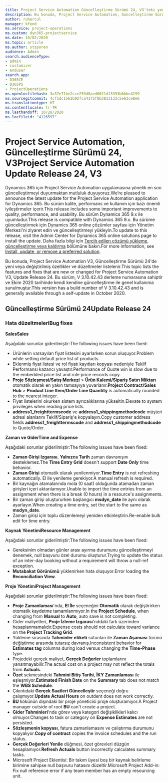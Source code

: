 ```yaml
---
title: Project Service Automation Güncelleştirme Sürümü 24, V3'teki yenilikler veya değişiklikler
description: Bu konuda, Project Service Automation, Güncelleştirme Sürümü 24, V3'teki özellikler ve düzeltmeler listelenir.
author: ruhercul
manager: kfend
ms.service: project-operations
ms.custom: dyn365-projectservice
ms.date: 10/02/2020
ms.topic: article
ms.author: stsporen
audience: Admin
search.audienceType:
- admin
- customizer
- enduser
search.app:
- D365CE
- D365PS
- ProjectOperations
ms.openlocfilehash: 3a37e71be2cce259d8aed0621d13393b6bbe4199
ms.sourcegitcommit: 4cf1dc1561b92fca4175f0b3813133c5e63ce8e6
ms.translationtype: HT
ms.contentlocale: tr-TR
ms.lasthandoff: 10/28/2020
ms.locfileid: "4126597"
---
```

# <a name="project-service-automation-update-release-24-v3"></a><span data-ttu-id="ac181-103">Project Service Automation, Güncelleştirme Sürümü 24, V3</span><span class="sxs-lookup"><span data-stu-id="ac181-103">Project Service Automation Update Release 24, V3</span></span>

<span data-ttu-id="ac181-104">Dynamics 365 için Project Service Automation uygulamasına yönelik en son güncelleştirmeyi duyurmaktan mutluluk duyuyoruz.</span><span class="sxs-lookup"><span data-stu-id="ac181-104">We’re pleased to announce the latest update for the Project Service Automation application for Dynamics 365.</span></span> <span data-ttu-id="ac181-105">Bu sürüm kalite, performans ve kullanım için bazı önemli iyileştirmeler içerir.</span><span class="sxs-lookup"><span data-stu-id="ac181-105">This release includes some important improvements to quality, performance, and usability.</span></span> <span data-ttu-id="ac181-106">Bu sürüm Dynamics 365 9.x ile uyumludur.</span><span class="sxs-lookup"><span data-stu-id="ac181-106">This release is compatible with Dynamics 365 9.x.</span></span> <span data-ttu-id="ac181-107">Bu sürüme güncelleştirmek için Dynamics 365 online çözümler sayfası için Yönetim Merkezi'ni ziyaret edin ve güncelleştirmeyi yükleyin.</span><span class="sxs-lookup"><span data-stu-id="ac181-107">To update to this release, visit the Admin Center for Dynamics 365 online solutions page to install the update.</span></span> <span data-ttu-id="ac181-108">Daha fazla bilgi için [Tercih edilen çözümü yükleme, güncelleştirme veya kaldırma](https://docs.microsoft.com/power-platform/admin/install-remove-preferred-solution) bölümüne bakın.</span><span class="sxs-lookup"><span data-stu-id="ac181-108">For more information, see [Install, update, or remove a preferred solution](https://docs.microsoft.com/power-platform/admin/install-remove-preferred-solution).</span></span>

<span data-ttu-id="ac181-109">Bu konuda, Project Service Automation V3, Güncelleştirme Sürümü 24'de yeni veya değiştirilmiş özellikler ve düzeltmeler listelenir.</span><span class="sxs-lookup"><span data-stu-id="ac181-109">This topic lists the features and fixes that are new or changed for Project Service Automation V3, Update Release 24.</span></span> <span data-ttu-id="ac181-110">Bu sürüm, V 3.10.42.43 derleme numarasına sahiptir ve Ekim 2020 tarihinde kendi kendine güncelleştirme ile genel kullanıma sunulmuştur.</span><span class="sxs-lookup"><span data-stu-id="ac181-110">This version has a build number of V 3.10.42.43 and is generally available through a self-update in October 2020.</span></span>

## <a name="update-release-24"></a><span data-ttu-id="ac181-111">Güncelleştirme Sürümü 24</span><span class="sxs-lookup"><span data-stu-id="ac181-111">Update Release 24</span></span>

### <a name="bug-fixes"></a><span data-ttu-id="ac181-112">Hata düzeltmeleri</span><span class="sxs-lookup"><span data-stu-id="ac181-112">Bug fixes</span></span>

<span data-ttu-id="ac181-113">**Sales**</span><span class="sxs-lookup"><span data-stu-id="ac181-113">**Sales**</span></span>

<span data-ttu-id="ac181-114">Aşağıdaki sorunlar giderilmiştir:</span><span class="sxs-lookup"><span data-stu-id="ac181-114">The following issues have been fixed:</span></span>

- <span data-ttu-id="ac181-115">Ürünlerin varsayılan fiyat listesini ayarlarken sorun oluşuyor.</span><span class="sxs-lookup"><span data-stu-id="ac181-115">Problem while setting default price list of products.</span></span>
- <span data-ttu-id="ac181-116">Eklenmiş fiyat listesi ve rol fiyatı kayıtları kopyası nedeniyle Teklif Performansı kazancı yavaştır.</span><span class="sxs-lookup"><span data-stu-id="ac181-116">Performance of Quote win is slow due to the embedded price list and role price records copy.</span></span>
- <span data-ttu-id="ac181-117">**Proje Sözleşmesi/Satış Merkezi** > **Ürün Kalemi/Sipariş Satırı Miktarı** otomatik olarak en yakın tamsayıya yuvarlanır.</span><span class="sxs-lookup"><span data-stu-id="ac181-117">**Project Contract/Sales Hub** > **Product Line Item/Order Line Quantity** is automatically rounded to the nearest integer.</span></span>
- <span data-ttu-id="ac181-118">Fiyat listelerini okurken sistem ayrıcalıklarına yükseltin.</span><span class="sxs-lookup"><span data-stu-id="ac181-118">Elevate to system privileges when reading price lists.</span></span>
- <span data-ttu-id="ac181-119">**address1_freighttermscode** ve **address1_shippingmethodcode** müşteri adresi alanlarını Teklif/Sipariş'e kopyalayın.</span><span class="sxs-lookup"><span data-stu-id="ac181-119">Copy customer address fields **address1_freighttermscode** and **address1_shippingmethodcode** to Quote/Order.</span></span> 


<span data-ttu-id="ac181-120">**Zaman ve Gider**</span><span class="sxs-lookup"><span data-stu-id="ac181-120">**Time and Expense**</span></span>

<span data-ttu-id="ac181-121">Aşağıdaki sorunlar giderilmiştir:</span><span class="sxs-lookup"><span data-stu-id="ac181-121">The following issues have been fixed:</span></span>

- <span data-ttu-id="ac181-122">**Zaman Girişi Izgarası**, **Yalnızca Tarih** zaman davranışını desteklemez.</span><span class="sxs-lookup"><span data-stu-id="ac181-122">The **Time Entry Grid** doesn't support **Date Only** time behavior.</span></span>
- <span data-ttu-id="ac181-123">**Zaman Girişi** otomatik olarak yenilenmiyor.</span><span class="sxs-lookup"><span data-stu-id="ac181-123">**Time Entry** is not refreshing automatically.</span></span> <span data-ttu-id="ac181-124">El ile yenileme gerekiyor.</span><span class="sxs-lookup"><span data-stu-id="ac181-124">A manual refresh is required.</span></span>
- <span data-ttu-id="ac181-125">Bir kaynağın atamalarında mola (0 saat) olduğunda atamadan zaman girişleri içeri aktarılamıyor.</span><span class="sxs-lookup"><span data-stu-id="ac181-125">Unable to import the time entries from an assignment when there is a break (0 hours) in a resource's assignments.</span></span>
- <span data-ttu-id="ac181-126">Bir zaman girişi oluştururken başlangıcı **msdyn_date** ile aynı olarak ayarlayın.</span><span class="sxs-lookup"><span data-stu-id="ac181-126">When creating a time entry, set the start to the same as **msdyn_date**.</span></span>
- <span data-ttu-id="ac181-127">Zaman girişi için toplu düzenlemeyi yeniden etkinleştirin.</span><span class="sxs-lookup"><span data-stu-id="ac181-127">Re-enable bulk edit for time entry.</span></span>

<span data-ttu-id="ac181-128">**Kaynak Yönetimi**</span><span class="sxs-lookup"><span data-stu-id="ac181-128">**Resource Management**</span></span>

<span data-ttu-id="ac181-129">Aşağıdaki sorunlar giderilmiştir:</span><span class="sxs-lookup"><span data-stu-id="ac181-129">The following issues have been fixed:</span></span>

- <span data-ttu-id="ac181-130">Gereksinim olmadan günler arası ayırma durumunu güncelleştirmeyi denemek, null başvuru özel durumu oluşturur.</span><span class="sxs-lookup"><span data-stu-id="ac181-130">Trying to update the status of an inter-day booking without a requirement will throw a null-ref exception.</span></span>
- <span data-ttu-id="ac181-131">**Mutabakat Görünümü** yüklenirken hata oluşuyor.</span><span class="sxs-lookup"><span data-stu-id="ac181-131">Error loading the **Reconciliation View**.</span></span>


<span data-ttu-id="ac181-132">**Proje Yönetimi**</span><span class="sxs-lookup"><span data-stu-id="ac181-132">**Project Management**</span></span>

<span data-ttu-id="ac181-133">Aşağıdaki sorunlar giderilmiştir:</span><span class="sxs-lookup"><span data-stu-id="ac181-133">The following issues have been fixed:</span></span>

- <span data-ttu-id="ac181-134">**Proje Zamanlaması**'nda, **El İle** seçeneğini **Otomatik** olarak değiştirirken otomatik kaydetme tamamlanmıyor.</span><span class="sxs-lookup"><span data-stu-id="ac181-134">In the **Project Schedule**, when changing from **Manual** to **Auto**, auto save is not completing.</span></span>
- <span data-ttu-id="ac181-135">Gider maliyetleri, **Proje İzleme Izgarası**'nddaki fark üzerinden hesaplanmamalıdır.</span><span class="sxs-lookup"><span data-stu-id="ac181-135">Expense costs should not calculate toward variance on the **Project Tracking Grid**.</span></span>
- <span data-ttu-id="ac181-136">Yükleme sırasında **Tahminler etiketi** sütunları ile **Zaman Aşaması** türünü değiştirme arasında tutarsız davranış.</span><span class="sxs-lookup"><span data-stu-id="ac181-136">Inconsistent behavior for **Estimates tag** columns during load versus changing the **Time-Phase** type.</span></span>
- <span data-ttu-id="ac181-137">Projedeki gerçek maliyet, **Gerçek Değerler** toplamlarını yansıtmayabilir.</span><span class="sxs-lookup"><span data-stu-id="ac181-137">The actual cost on a project may not reflect the totals from **Actuals**.</span></span>
- <span data-ttu-id="ac181-138">**Özet** sekmesindeki **Tahmini Bitiş Tarihi**, **İKY Zamanlaması** ile eşleşmiyor.</span><span class="sxs-lookup"><span data-stu-id="ac181-138">**Estimated Finish Date** on the **Summary** tab does not match the **WBS Schedule**.</span></span>
- <span data-ttu-id="ac181-139">Çıkıntıdaki **Gerçek Saatleri Güncelleştir** seçeneği doğru çalışmıyor.</span><span class="sxs-lookup"><span data-stu-id="ac181-139">**Update Actual Hours** on outdent does not work correctly.</span></span>
- <span data-ttu-id="ac181-140">**BU** kökünün dışındaki bir proje yöneticisi proje oluşturamıyor.</span><span class="sxs-lookup"><span data-stu-id="ac181-140">A Project manager outside of root **BU** can't create a project.</span></span>
- <span data-ttu-id="ac181-141">**Gider Tahminleri**'nde görev veya kategori değişiklikleri kalıcı olmuyor.</span><span class="sxs-lookup"><span data-stu-id="ac181-141">Changes to task or category on **Expense Estimates** are not persisted.</span></span>
- <span data-ttu-id="ac181-142">**Sözleşmenin kopyası**, fatura zamanlamasını ve çalıştırma durumunu kopyalıyor.</span><span class="sxs-lookup"><span data-stu-id="ac181-142">**Copy of contract** copies the invoice schedules and the run status.</span></span>
- <span data-ttu-id="ac181-143">**Gerçek Değerleri Yenile** düğmesi, özet görevleri düzgün hesaplamıyor.</span><span class="sxs-lookup"><span data-stu-id="ac181-143">**Refresh Actuals** button incorrectly calculates summary tasks.</span></span>
- <span data-ttu-id="ac181-144">Microsoft Project Eklentisi: Bir takım üyesi boş bir kaynak belirleme birimine sahipse null başvuru hatasını düzeltir.</span><span class="sxs-lookup"><span data-stu-id="ac181-144">Microsoft Project Add-in: Fix null reference error if any team member has an empty resourcing unit.</span></span>

